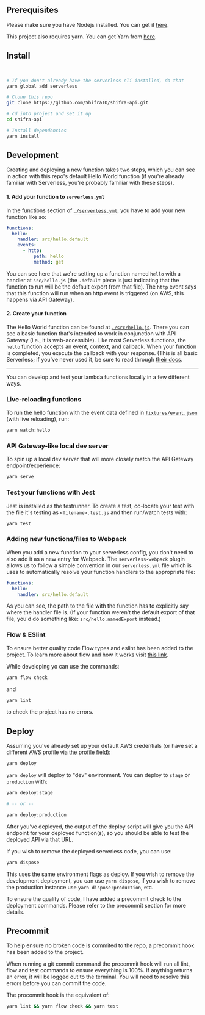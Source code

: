 ## Prerequisites
Please make sure you have Nodejs installed. You can get it [here](https://nodejs.org/en/).

This project also requires yarn. You can get Yarn from [here](https://yarnpkg.com/en/).

## Install

```bash


# If you don't already have the serverless cli installed, do that
yarn global add serverless

# Clone this repo
git clone https://github.com/ShifraIO/shifra-api.git

# cd into project and set it up
cd shifra-api

# Install dependencies
yarn install
```

## Development

Creating and deploying a new function takes two steps, which you can see in action with this repo's default Hello World function (if you're already familiar with Serverless, you're probably familiar with these steps).

#### 1. Add your function to `serverless.yml`

In the functions section of [`./serverless.yml`](./serverless.yml), you have to add your new function like so:

```yaml
functions:
  hello:
    handler: src/hello.default
    events:
      - http:
          path: hello
          method: get
```

You can see here that we're setting up a function named `hello` with a handler at `src/hello.js` (the `.default` piece is just indicating that the function to run will be the default export from that file). The `http` event says that this function will run when an http event is triggered (on AWS, this happens via API Gateway).

#### 2. Create your function

The Hello World function can be found at [`./src/hello.js`](./src/hello.js). There you can see a basic function that's intended to work in conjunction with API Gateway (i.e., it is web-accessible). Like most Serverless functions, the `hello` function accepts an event, context, and callback. When your function is completed, you execute the callback with your response. (This is all basic Serverless; if you've never used it, be sure to read through [their docs](https://serverless.com/framework/docs/).

------

You can develop and test your lambda functions locally in a few different ways.

### Live-reloading functions

To run the hello function with the event data defined in [`fixtures/event.json`](fixtures/event.json) (with live reloading), run:

```bash
yarn watch:hello
```

### API Gateway-like local dev server

To spin up a local dev server that will more closely match the API Gateway endpoint/experience:

```bash
yarn serve
```

### Test your functions with Jest

Jest is installed as the testrunner. To create a test, co-locate your test with the file it's testing
as `<filename>.test.js` and then run/watch tests with:

```bash
yarn test
```

### Adding new functions/files to Webpack

When you add a new function to your serverless config, you don't need to also add it as a new entry
for Webpack. The `serverless-webpack` plugin allows us to follow a simple convention in our `serverless.yml`
file which is uses to automatically resolve your function handlers to the appropriate file:

```yaml
functions:
  hello:
    handler: src/hello.default
```
As you can see, the path to the file with the function has to explicitly say where the handler
file is. (If your function weren't the default export of that file, you'd do something like:
`src/hello.namedExport` instead.)

### Flow & ESlint
To ensure better quality code Flow types and eslint has been added to the project.
To learn more about flow and how it works visit [this link](https://flow.org/).

While developing yo can use the commands:
```bash
yarn flow check
```
and
```bash
yarn lint
```
to check the project has no errors.

## Deploy

Assuming you've already set up your default AWS credentials (or have set a different AWS profile via [the profile field](serverless.yml#L25)):

```bash
yarn deploy
```

`yarn deploy` will deploy to "dev" environment. You can deploy to `stage` or `production`
with:

```bash
yarn deploy:stage

# -- or --

yarn deploy:production
```

After you've deployed, the output of the deploy script will give you the API endpoint
for your deployed function(s), so you should be able to test the deployed API via that URL.

If you wish to remove the deployed serverless code, you can use:
```bash
yarn dispose
```
This uses the same environment flags as deploy. If you wish to remove the development deployment, you can use `yarn dispose`, if you wish to remove the production instance use `yarn dispose:production`, etc.

To ensure the quality of code, I have added a precommit check to the deployment commands. Please refer to the precommit section for more details.

## Precommit
To help ensure no broken code is commited to the repo, a precommit hook has been added to the project.

When running a git commit command the precommit hook will run all lint, flow and test commands to ensure everything is 100%. If anything returns an error, it will be logged out to the terminal. You will need to resolve this errors before you can commit the code.

The procommit hook is the equivalent of:
```bash
yarn lint && yarn flow check && yarn test
```
